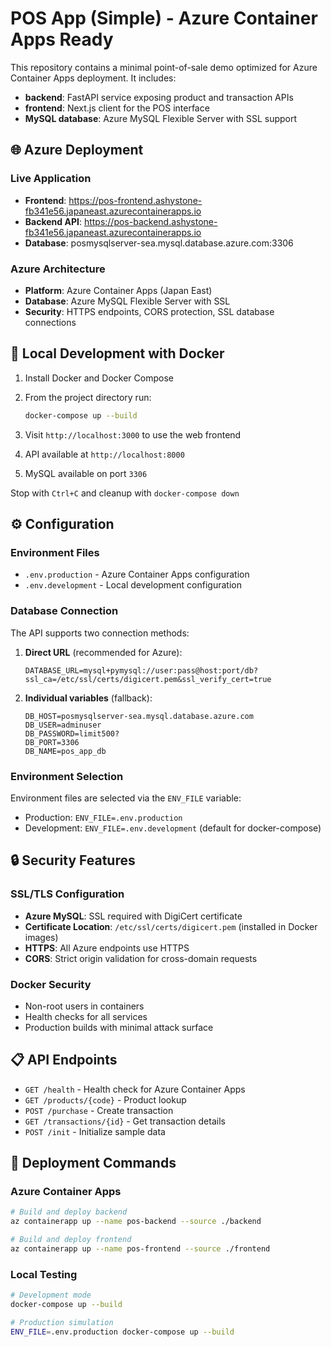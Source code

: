 # POS App (Simple) - Azure Container Apps Ready

This repository contains a minimal point-of-sale demo optimized for Azure Container Apps deployment. It includes:

- **backend**: FastAPI service exposing product and transaction APIs
- **frontend**: Next.js client for the POS interface  
- **MySQL database**: Azure MySQL Flexible Server with SSL support

## 🌐 Azure Deployment

### Live Application
- **Frontend**: https://pos-frontend.ashystone-fb341e56.japaneast.azurecontainerapps.io
- **Backend API**: https://pos-backend.ashystone-fb341e56.japaneast.azurecontainerapps.io
- **Database**: posmysqlserver-sea.mysql.database.azure.com:3306

### Azure Architecture
- **Platform**: Azure Container Apps (Japan East)
- **Database**: Azure MySQL Flexible Server with SSL
- **Security**: HTTPS endpoints, CORS protection, SSL database connections

## 🐳 Local Development with Docker

1. Install Docker and Docker Compose
2. From the project directory run:

   ```bash
   docker-compose up --build
   ```

3. Visit `http://localhost:3000` to use the web frontend
4. API available at `http://localhost:8000`
5. MySQL available on port `3306`

Stop with `Ctrl+C` and cleanup with `docker-compose down`

## ⚙️ Configuration

### Environment Files
- `.env.production` - Azure Container Apps configuration
- `.env.development` - Local development configuration

### Database Connection
The API supports two connection methods:

1. **Direct URL** (recommended for Azure):
   ```env
   DATABASE_URL=mysql+pymysql://user:pass@host:port/db?ssl_ca=/etc/ssl/certs/digicert.pem&ssl_verify_cert=true
   ```

2. **Individual variables** (fallback):
   ```env
   DB_HOST=posmysqlserver-sea.mysql.database.azure.com
   DB_USER=adminuser
   DB_PASSWORD=limit500?
   DB_PORT=3306
   DB_NAME=pos_app_db
   ```

### Environment Selection
Environment files are selected via the `ENV_FILE` variable:
- Production: `ENV_FILE=.env.production`
- Development: `ENV_FILE=.env.development` (default for docker-compose)

## 🔒 Security Features

### SSL/TLS Configuration
- **Azure MySQL**: SSL required with DigiCert certificate
- **Certificate Location**: `/etc/ssl/certs/digicert.pem` (installed in Docker images)
- **HTTPS**: All Azure endpoints use HTTPS
- **CORS**: Strict origin validation for cross-domain requests

### Docker Security
- Non-root users in containers
- Health checks for all services
- Production builds with minimal attack surface

## 📋 API Endpoints

- `GET /health` - Health check for Azure Container Apps
- `GET /products/{code}` - Product lookup
- `POST /purchase` - Create transaction
- `GET /transactions/{id}` - Get transaction details
- `POST /init` - Initialize sample data

## 🚀 Deployment Commands

### Azure Container Apps
```bash
# Build and deploy backend
az containerapp up --name pos-backend --source ./backend

# Build and deploy frontend  
az containerapp up --name pos-frontend --source ./frontend
```

### Local Testing
```bash
# Development mode
docker-compose up --build

# Production simulation
ENV_FILE=.env.production docker-compose up --build
```

